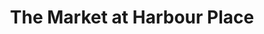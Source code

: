 ---
title: "The Market at Harbour Place"
url: /tampa/the-market-at-harbour-place/
shop: convenience
---